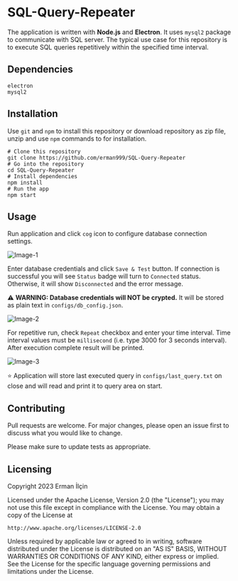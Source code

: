 # SQL-Query-Repeater
The application is written with **Node.js** and **Electron**. It uses `mysql2` package to communicate with SQL server. 
The typical use case for this repository is to execute SQL queries repetitively within the specified time interval. 

## Dependencies
```
electron
mysql2
```

## Installation
Use `git` and `npm` to install this repository or download repository as zip file, unzip and use `npm` commands to for installation.

```
# Clone this repository
git clone https://github.com/erman999/SQL-Query-Repeater
# Go into the repository
cd SQL-Query-Repeater
# Install dependencies
npm install
# Run the app
npm start
```

## Usage

Run application and click `cog` icon to configure database connection settings.

![Image-1](https://raw.githubusercontent.com/erman999/SQL-Query-Repeater/master/screenshots/Screenshot-1.jpg)

Enter database credentials and click `Save & Test` button. 
If connection is successful you will see `Status` badge will turn to `Connected` status. Otherwise, it will show `Disconnected` and the error message.

⚠️ **WARNING: Database credentials will NOT be crypted.** It will be stored as plain text in `configs/db_config.json`.

![Image-2](https://raw.githubusercontent.com/erman999/SQL-Query-Repeater/master/screenshots/Screenshot-2.jpg)

For repetitive run, check `Repeat` checkbox and enter your time interval. Time interval values must be `millisecond` (i.e. type 3000 for 3 seconds interval). After execution complete result will be printed.

![Image-3](https://raw.githubusercontent.com/erman999/SQL-Query-Repeater/master/screenshots/Screenshot-3.jpg)

⭐ Application will store last executed query in `configs/last_query.txt` on close and will read and print it to query area on start.


## Contributing

Pull requests are welcome. For major changes, please open an issue first
to discuss what you would like to change.

Please make sure to update tests as appropriate.

## Licensing
Copyright 2023 Erman İlçin

Licensed under the Apache License, Version 2.0 (the "License");
you may not use this file except in compliance with the License.
You may obtain a copy of the License at

    http://www.apache.org/licenses/LICENSE-2.0

Unless required by applicable law or agreed to in writing, software
distributed under the License is distributed on an "AS IS" BASIS,
WITHOUT WARRANTIES OR CONDITIONS OF ANY KIND, either express or implied.
See the License for the specific language governing permissions and
limitations under the License.
